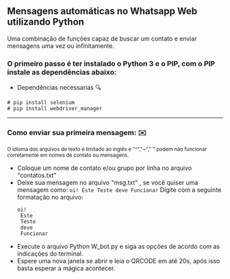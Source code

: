 ## Mensagens automáticas no Whatsapp Web utilizando Python
 Uma combinação de funções capaz de buscar um contato e enviar mensagens  uma vez ou infinitamente.

### O primeiro passo é ter instalado o Python 3 e o PIP, com o PIP instale as dependências abaixo: 

- Dependências necessarias :mag:
```
# pip install selenium
# pip install webdriver_manager

```
<hr>

### Como enviar sua primeira mensagem: :envelope:
<small> O idioma dos arquivos de texto é limitado ao inglês e "^","~","´" podem não funcionar corretamente em nomes de contato ou mensagens. </small> 

- Coloque um nome de contato e/ou grupo por linha no arquivo "contatos.txt"
- Deixe sua mensagem no arquivo "msg.txt" , se você quiser uma mensagem como:
 ``` oi! Este Teste deve Funcionar ``` 
  Digite com a seguinte formatação no arquivo: 
  ```
  oi!
   Este 
   Teste
   deve
   Funcionar
  ``` 
- Execute o arquivo Python W_bot.py e siga as opções de acordo com as indicações do terminal.
- Espere uma nova janela se abrir e leia o QRCODE em até 20s, após isso basta esperar a mágica acontecer. 
